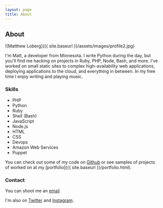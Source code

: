 ```yaml
---
layout: page
title: About
---
```

## About

![Matthew Loberg]({{ site.baseurl }}/assets/images/profile2.jpg)

I'm Matt, a developer from Minnesota. I write Python during the day, but you'll find me hacking on projects in Ruby, PHP, Node, Bash, and more.
I've worked on small static sites to complex high-availability web applications, deploying applications to the cloud, and everything in between.
In my free time I enjoy writing and playing music.

### Skills

* PHP
* Python
* Ruby
* Shell (Bash)
* JavaScript
* Node.js
* HTML
* CSS
* Devops
* Amazon Web Services
* Puppet

You can check out some of my code on [Github](https://github.com/mloberg) or see samples of projects of worked on at my [portfolio]({{ site.baseurl }}/portfolio.html).

### Contact

You can shoot me an [email](ma&#105;lto&#58;m&#64;&#109;lo&#98;&#37;65%&#55;2g&#46;&#99;&#111;m)

I'm also on [Twitter](https://twitter.com/mloberg) and [Instagram](http://instagram.com/mloberg).

